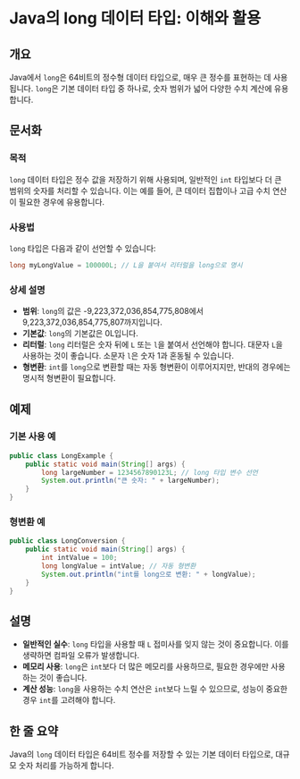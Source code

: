 <!--
Meta Description: # Java의 long 데이터 타입: 이해와 활용 ## 개요 Java에서 `long`은 64비트의 정수형 데이터 타입으로, 매우 큰 정수를 표현하는 데 사용됩니다. `long`은 기본 데이터 타입 중 하나로, 숫자 범위가 넓어 다양한 수치 계산에 유용합니다. ## 문서...
Meta Keywords: long, 데이터, int, public, 타입은
-->

# Java의 long 데이터 타입: 이해와 활용

## 개요
Java에서 `long`은 64비트의 정수형 데이터 타입으로, 매우 큰 정수를 표현하는 데 사용됩니다. `long`은 기본 데이터 타입 중 하나로, 숫자 범위가 넓어 다양한 수치 계산에 유용합니다.

## 문서화

### 목적
`long` 데이터 타입은 정수 값을 저장하기 위해 사용되며, 일반적인 `int` 타입보다 더 큰 범위의 숫자를 처리할 수 있습니다. 이는 예를 들어, 큰 데이터 집합이나 고급 수치 연산이 필요한 경우에 유용합니다.

### 사용법
`long` 타입은 다음과 같이 선언할 수 있습니다:

```java
long myLongValue = 100000L; // L을 붙여서 리터럴을 long으로 명시
```

### 상세 설명
- **범위**: `long`의 값은 -9,223,372,036,854,775,808에서 9,223,372,036,854,775,807까지입니다.
- **기본값**: `long`의 기본값은 0L입니다.
- **리터럴**: `long` 리터럴은 숫자 뒤에 `L` 또는 `l`을 붙여서 선언해야 합니다. 대문자 `L`을 사용하는 것이 좋습니다. 소문자 `l`은 숫자 1과 혼동될 수 있습니다.
- **형변환**: `int`를 `long`으로 변환할 때는 자동 형변환이 이루어지지만, 반대의 경우에는 명시적 형변환이 필요합니다.

## 예제

### 기본 사용 예
```java
public class LongExample {
    public static void main(String[] args) {
        long largeNumber = 1234567890123L; // long 타입 변수 선언
        System.out.println("큰 숫자: " + largeNumber);
    }
}
```

### 형변환 예
```java
public class LongConversion {
    public static void main(String[] args) {
        int intValue = 100;
        long longValue = intValue; // 자동 형변환
        System.out.println("int를 long으로 변환: " + longValue);
    }
}
```

## 설명
- **일반적인 실수**: `long` 타입을 사용할 때 `L` 접미사를 잊지 않는 것이 중요합니다. 이를 생략하면 컴파일 오류가 발생합니다.
- **메모리 사용**: `long`은 `int`보다 더 많은 메모리를 사용하므로, 필요한 경우에만 사용하는 것이 좋습니다. 
- **계산 성능**: `long`을 사용하는 수치 연산은 `int`보다 느릴 수 있으므로, 성능이 중요한 경우 `int`를 고려해야 합니다.

## 한 줄 요약
Java의 `long` 데이터 타입은 64비트 정수를 저장할 수 있는 기본 데이터 타입으로, 대규모 숫자 처리를 가능하게 합니다.